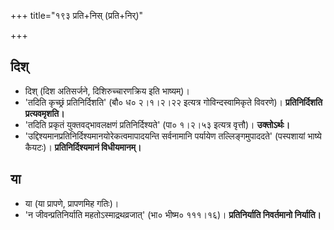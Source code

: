 +++
title="१९३ प्रति+निस् (प्रति+निर्)"

+++

## दिश् 
- दिश् (दिश अतिसर्जने, दिशिरुच्चारणक्रिय इति भाष्यम्)।
- 'तदिति कृच्छ्रं प्रतिनिर्दिशति' (बौ० ध० २।१।२।२२ इत्यत्र गोविन्दस्वामिकृते विवरणे)। **प्रतिनिर्दिशति प्रत्यवमृशति।**
- 'तदिति प्रकृतं युक्तवद्भावलक्षणं प्रतिनिर्दिश्यते' (पा० १।२।५३ इत्यत्र वृत्तौ)। **उक्तोऽर्थः।**
- 'उद्दिश्यमानप्रतिनिर्दिश्यमानयोरेकत्वमापादयन्ति सर्वनामानि पर्यायेण तल्लिङ्गमुपाददते' (पस्पशायां भाष्ये कैयटः)। **प्रतिनिर्दिश्यमानं विधीयमानम्।**

## या
- या (या प्रापणे, प्रापणमिह गतिः)।
- 'न जीवन्प्रतिनिर्याति महतोऽस्माद्रथव्रजात्' (भा० भीष्म० १११।१६)। **प्रतिनिर्याति निवर्तमानो निर्याति।**
